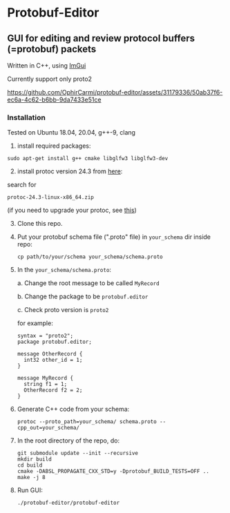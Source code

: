 # Protobuf-Editor
## GUI for editing and review protocol buffers (=protobuf) packets
Written in C++, using [ImGui](https://github.com/ocornut/imgui)

Currently support only proto2



https://github.com/OphirCarmi/protobuf-editor/assets/31179336/50ab37f6-ec6a-4c62-b6bb-9da7433e51ce



### Installation
Tested on Ubuntu 18.04, 20.04, g++-9, clang

1. install required packages:
```
sudo apt-get install g++ cmake libglfw3 libglfw3-dev
```
2. install protoc version 24.3
from [here](https://github.com/protocolbuffers/protobuf/releases):

search for
```
protoc-24.3-linux-x86_64.zip
```
(if you need to upgrade your protoc, see [this](https://stackoverflow.com/a/57776284/4357938))

3. Clone this repo.
4. Put your protobuf schema file (".proto" file) in `your_schema` dir inside repo:
   ```
   cp path/to/your/schema your_schema/schema.proto
   ```
5. In the `your_schema/schema.proto`:

   a. Change the root message to be called `MyRecord`

   b. Change the package to be `protobuf.editor`

   c. Check proto version is `proto2`

   for example:
    ```
    syntax = "proto2";
    package protobuf.editor;

    message OtherRecord {
      int32 other_id = 1;
    }

    message MyRecord {
      string f1 = 1;
      OtherRecord f2 = 2;
    }
    ```
7. Generate C++ code from your schema:
   ```
   protoc --proto_path=your_schema/ schema.proto --cpp_out=your_schema/
   ```

8. In the root directory of the repo, do:
   ```
   git submodule update --init --recursive
   mkdir build
   cd build
   cmake -DABSL_PROPAGATE_CXX_STD=y -Dprotobuf_BUILD_TESTS=OFF ..
   make -j 8
   ```
9. Run GUI:
   ```
   ./protobuf-editor/protobuf-editor
   ```
